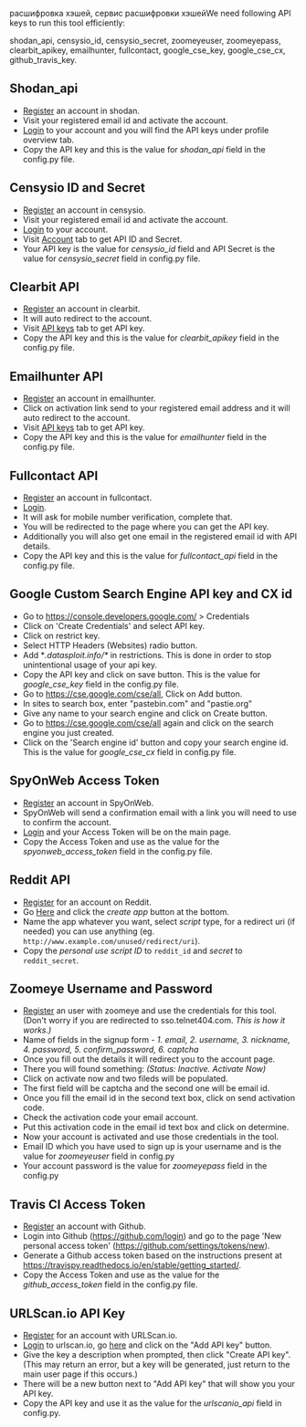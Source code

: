 расшифровка хэшей, сервис расшифровки хэшейWe need following API keys to run this tool efficiently:

shodan_api, censysio_id, censysio_secret, zoomeyeuser, zoomeyepass, clearbit_apikey, emailhunter, fullcontact, google_cse_key, google_cse_cx, github_travis_key.

## Shodan_api
* [Register](https://account.shodan.io/register) an account in shodan.
* Visit your registered email id and activate the account.
* [Login](https://account.shodan.io/login) to your account and you will find the API keys under profile overview tab.
* Copy the API key and this is the value for *shodan_api* field in the config.py file. 

## Censysio ID and Secret
* [Register](https://www.censys.io/register) an account in censysio.
* Visit your registered email id and activate the account.
* [Login](https://www.censys.io/login) to your account.
* Visit [Account](https://www.censys.io/account) tab to get API ID and Secret.
* Your API key is the value for *censysio_id* field and API Secret is the value for *censysio_secret* field in config.py file.

## Clearbit API
* [Register](https://dashboard.clearbit.com/signup) an account in clearbit.
* It will auto redirect to the account.
* Visit [API keys](https://dashboard.clearbit.com/keys) tab to get API key.
* Copy the API key and this is the value for *clearbit_apikey* field in the config.py file. 

## Emailhunter API
* [Register](https://emailhunter.co/users/sign_up) an account in emailhunter.
* Click on activation link send to your registered email address and it will auto redirect to the account.
* Visit [API keys](https://emailhunter.co/api_keys) tab to get API key.
* Copy the API key and this is the value for *emailhunter* field in the config.py file. 

## Fullcontact API
* [Register](https://portal.fullcontact.com/signup) an account in fullcontact.
* [Login](https://portal.fullcontact.com/signin/).
* It will ask for mobile number verification, complete that.
* You will be redirected to the page where you can get the API key.
* Additionally you will also get one email in the registered email id with API details.
* Copy the API key and this is the value for *fullcontact_api* field in the config.py file. 


## Google Custom Search Engine API key and CX id
* Go to https://console.developers.google.com/ > Credentials
* Click on 'Create Credentials' and select API key. 
* Click on restrict key. 
* Select HTTP Headers (Websites) radio button.
* Add **.datasploit.info/\** in restrictions. This is done in order to stop unintentional usage of your api key. 
* Copy the API key and click on save button. This is the value for *google_cse_key* field in the config.py file. 
* Go to https://cse.google.com/cse/all, Click on Add button. 
* In sites to search box, enter "pastebin.com" and "pastie.org"
* Give any name to your search engine and click on Create button. 
* Go to https://cse.google.com/cse/all again and click on the search engine you just created. 
* Click on the 'Search engine id' button and copy your search engine id. This is the value for *google_cse_cx* field in config.py file.

## SpyOnWeb Access Token
* [Register](https://api.spyonweb.com/users/sign_up) an account in SpyOnWeb.
* SpyOnWeb will send a confirmation email with a link you will need to use to confirm the account.
* [Login](https://api.spyonweb.com/users/sign_in) and your Access Token will be on the main page.
* Copy the Access Token and use as the value for the *spyonweb_access_token* field in the config.py file.

## Reddit API
* [Register](https://www.reddit.com/login) for an account on Reddit.
* Go [Here](https://www.reddit.com/prefs/apps/) and click the *create app* button at the bottom.
* Name the app whatever you want, select *script* type, for a redirect uri (if needed) you can use anything (eg. `http://www.example.com/unused/redirect/uri`).
* Copy the *personal use script ID* to `reddit_id` and *secret* to `reddit_secret`.

## Zoomeye Username and Password
* [Register](https://www.zoomeye.org/accounts/register) an user with zoomeye and use the credentials for this tool. (Don't worry if you are redirected to sso.telnet404.com. *This is how it works.)*
* Name of fields in the signup form -  *1. email, 2. username, 3. nickname, 4. password, 5. confirm_password, 6. captcha*
* Once you fill out the details it will redirect you to the account page.
* There you will found something: *(Status: Inactive. Activate Now)*
* Click on activate now and two fileds will be populated.
* The first field will be captcha and the second one will be email id.
* Once you fill the email id in the second text box, click on send activation code.
* Check the activation code your email account.
* Put this activation code in the email id text box and click on determine.
* Now your account is activated and use those credentials in the tool.
* Email ID which you have used to sign up is your username and is the value for *zoomeyeuser* field in config.py
* Your account password is the value for *zoomeyepass* field in the config.py

## Travis CI Access Token
* [Register](https://github.com/join?source=header-home) an account with Github.
* Login into Github (https://github.com/login) and go to the page 'New personal access token' (https://github.com/settings/tokens/new).
* Generate a Github access token based on the instructions present at https://travispy.readthedocs.io/en/stable/getting_started/.
* Copy the Access Token and use as the value for the *github_access_token* field in the config.py file.

## URLScan.io API Key
* [Register](https://urlscan.io/user/signup) for an account with URLScan.io.
* [Login](https://urlscan.io/user/login/) to urlscan.io, go [here](https://urlscan.io/user/) and click on the "Add API key" button.
* Give the key a description when prompted, then click "Create API key". (This may return an error, but a key will be generated, just return to the main user page if this occurs.)
* There will be a new button next to "Add API key" that will show you your API key.
* Copy the API key and use it as the value for the *urlscanio_api* field in config.py.
